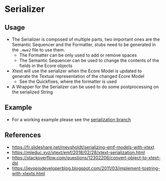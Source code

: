 # Serializer

## Usage

* The Serializer is composed of multiple parts, two important ones are the Semantic Sequencer and the Formatter, stubs need to be generated in the ``.mwe2`` file to use them.
  * The Formatter can be only used to add or remove spaces
  * The Semantic Sequencer can be used to change the contents of the fields in the Ecore objects
* Xtext will use the serializer when the Ecore Model is updated to generate the Textual representation of the changed Ecore Model
  * See the Quickfixes, where the formatter is used
* A Wrapper for the Serializer can be used to do some postprocessing on the serialized String

## Example

* For a working example please see the [serialization branch](https://github.com/dat-leth/mdd-puml-to-uml/tree/serialization)
 
## References

* https://fr.slideshare.net/meysholdt/serializing-emf-models-with-xtext
* https://mleduc.xyz/xtext/emf/2018/02/28/xtext-serialization.html
* https://stackoverflow.com/questions/12302206/convert-object-to-xtext-dsl
* https://jevopisdeveloperblog.blogspot.com/2011/03/implement-tostring-with-xtexts.html
